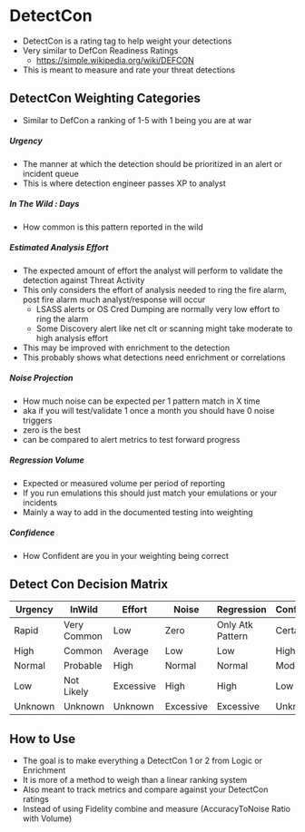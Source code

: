 # DetectCon 
- DetectCon is a rating tag to help weight your detections
- Very similar to DefCon Readiness Ratings 
  - https://simple.wikipedia.org/wiki/DEFCON
- This is meant to measure and rate your threat detections

## DetectCon Weighting Categories
- Similar to DefCon a ranking of 1-5 with 1 being you are at war 

##### Urgency 
- The manner at which the detection should be prioritized in an alert or incident queue
- This is where detection engineer passes XP to analyst 

##### In The Wild : Days 
- How common is this pattern reported in the wild

##### Estimated Analysis Effort 
- The expected amount of effort the analyst will perform to validate the detection against Threat Activity
- This only considers the effort of analysis needed to ring the fire alarm, post fire alarm much analyst/response will occur
  - LSASS alerts or OS Cred Dumping are normally very low effort to ring the alarm
  - Some Discovery alert like net clt or scanning might take moderate to high analysis effort
- This may be improved with enrichment to the detection
- This probably shows what detections need enrichment or correlations

##### Noise Projection
- How much noise can be expected per 1 pattern match in X time
- aka if you will test/validate 1 once a month you should have 0 noise triggers 
- zero is the best 
- can be compared to alert metrics to test forward progress 

##### Regression Volume 
- Expected or measured volume per period of reporting 
- If you run emulations this should just match your emulations or your incidents
- Mainly a way to add in the documented testing into weighting 

##### Confidence 
- How Confident are you in your weighting being correct


## Detect Con Decision Matrix
| Urgency | InWild      | Effort    | Noise     | Regression       | Confidence |
|---------|-------------|-----------|-----------|------------------|------------|
| Rapid   | Very Common | Low       | Zero      | Only Atk Pattern | Certain    |
| High    | Common      | Average   | Low       | Low              | High       |
| Normal  | Probable    | High      | Normal    | Normal           | Moderate   |  
| Low     | Not Likely  | Excessive | High      | High             | Low        |
| Unknown | Unknown     | Unknown   | Excessive | Excessive        | Unknown    |


## How to Use 
- The goal is to make everything a DetectCon 1 or 2 from Logic or Enrichment
- It is more of a method to weigh than a linear ranking system
- Also meant to track metrics and compare against your DetectCon ratings
- Instead of using Fidelity combine and measure (AccuracyToNoise Ratio with Volume)

